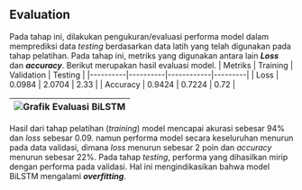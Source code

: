 ## Evaluation

Pada tahap ini, dilakukan pengukuran/evaluasi performa model dalam memprediksi data *testing* berdasarkan data latih yang telah digunakan pada tahap pelatihan. Pada tahap ini, metriks yang digunakan antara lain ***Loss*** dan ***accuracy***. Berikut merupakan hasil evaluasi model.
| Metriks  | Training | Validation | Testing |
|----------|----------|------------|---------|
| Loss     | 0.0984   | 2.0704     | 2.33    |
| Accuracy | 0.9424   | 0.7224     | 0.72    |

| ![Grafik Evaluasi BiLSTM](https://i.ibb.co/1z8jnqw/grafik-evaluasi-Bi-LSTM.png) |
|-----------------------------------------------------------------------------------------------------------------------------------------------------------------------------------------------|

Hasil dari tahap pelatihan (*training*) model mencapai akurasi sebesar 94% dan *loss* sebesar 0.09. namun performa model secara keseluruhan menurun pada data validasi, dimana *loss* menurun sebesar 2 poin dan *accuracy* menurun sebesar 22%. Pada tahap *testing*, performa yang dihasilkan mirip dengan performa pada validasi. Hal ini mengindikasikan bahwa model BiLSTM mengalami ***overfitting***.